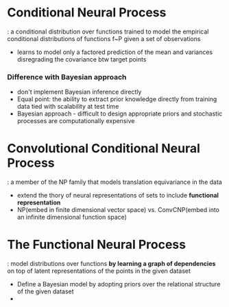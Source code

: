 # Conditional Neural Process
: a conditional distribution over functions trained to model the empirical conditional distributions of functions f~P given a set of observations
- learns to model only a factored prediction of the mean and variances disregrading the covariance btw target points
### Difference with Bayesian approach
- don't implement Bayesian inference directly
- Equal point: the ability to extract prior knowledge directly from training data tied with scalability at test time
- Bayesian approach - difficult to design appropriate priors and stochastic processes are computationally expensive

# Convolutional Conditional Neural Process
: a member of the NP family that models translation equivariance in the data
- extend the thory of neural representations of sets to include **functional representation** 
- NP(embed in finite dimensional vector space) vs. ConvCNP(embed into an infinite dimensional function space)

# The Functional Neural Process
: model distributions over functions **by learning a graph of dependencies** on top of latent representations of the points in the given dataset
- Define a Bayesian model by adopting priors over the relational structure of the given dataset
- 
